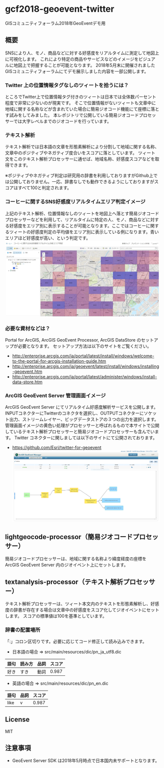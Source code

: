 # gcf2018-geoevent-twitter
GISコミュニティフォーラム2018年GeoEventデモ用

## 概要
SNSにより人、モノ、商品などに対する好感度をリアルタイムに測定して地図上に可視化します。
これにより特定の商品やサービスなどのイメージをビジュアルに地図上で把握することが可能となります。
2018年5月末に開催されましたGISコミュニティフォーラムにてデモ展示しました内容を一部公開します。

### Twitter 上の位置情報タグなしのツィートを拾うには？
ところでTwitter上で位置情報タグ付きのツィートは日本では全体数パーセント程度で非常に少ないのが現実です。
そこで位置情報がないツィートも文章中に地域に関する名称などが含まれていた場合に簡易ジオコード機能にて座標に落とす試みをしてみました。
本レポジトリで公開している簡易ジオコードプロセッサーでは大字レベルまでのジオコードを行っています。

### テキスト解析
テキスト解析では日本語の文章を形態素解析により分割して地域に関する名称、文章中のポジティブやネガティブ度合いをスコアに落としています。
ツィート文をこのテキスト解析プロセッサーに通せば、地域名称、好感度スコアなどを取得できます。

※ポジティブやネガティブ判定は研究用の辞書を利用しておりますがGithub上では公開しておりません。一応、辞書なしでも動作できるようにしておりますがスコアはすべて100と判定されます。

### コーヒーに関するSNS好感度リアルタイムエリア判定イメージ
上記のテキスト解析、位置情報なしのツィートを地図上へ落とす簡易ジオコードプロセッサーなどを利用して、リアルタイムに特定の人、モノ、商品などに対する好感度をエリア別に表示することが可能となります。ここではコーヒーに関するツィートの好感度判定の平均値をエリア別に表示している例になります。青いエリアほど好感度が高い、という判定です。
![コーヒーに関するSNS好感度リアルタイムエリア判定イメージ](https://github.com/EJHattori/gcf2018-geoevent-twitter/blob/master/images/sns_area_coffee_tokyo.JPG)

### 必要な資材などは？
Portal for ArcGIS, ArcGIS GeoEvent Processor, ArcGIS DataStore のセットアップが必要となります。
セットアップ方法は以下のサイトをご覧ください。
* http://enterprise.arcgis.com/ja/portal/latest/install/windows/welcome-to-the-portal-for-arcgis-installation-guide.htm
* http://enterprise.arcgis.com/ja/geoevent/latest/install/windows/installing-geoevent.htm
* http://enterprise.arcgis.com/ja/portal/latest/administer/windows/install-data-store.htm

### ArcGIS GeoEvent Server 管理画面イメージ
ArcGIS GeoEvent Server にてリアルタイム好感度解析サービスを公開します。
INPUTコネクターにTwitterのコネクタを選択し、OUTPUTコネクターにソケット出力、ストリームレイヤー、ビッグデータストアの３つの出力を選択します。
管理画面イメージの黄色い処理がプロセッサーと呼ばれるもので本サイトで公開しているテキスト解析プロセッサーと簡易ジオコードプロセッサーも含んでいます。
Twitter コネクターに関しましては以下のサイトにて公開されております。
* https://github.com/Esri/twitter-for-geoevent
![ArcGIS GeoEvent Server 管理画面イメージ](https://github.com/EJHattori/gcf2018-geoevent-twitter/blob/master/images/geoevent_manager_sample.PNG)

## lightgeocode-processor（簡易ジオコードプロセッサー）
簡易ジオコードプロセッサーは、地域に関する名称より緯度経度の座標を ArcGIS GeoEvent Server 内のジオイベント上にセットします。

## textanalysis-processor（テキスト解析プロセッサー）
テキスト解析プロセッサーは、ツィート本文内のテキストを形態素解析し、好感度の辞書が存在する場合は文章中の好感度をスコア化してジオイベントにセットします。
スコアの標準値は100を基準としています。

### 辞書の配置場所
「:」コロン区切りです。必要に応じてコード修正して読み込みできます。
* 日本語の場合 ⇒ src/main/resources/dic/pn_ja_utf8.dic

| 語句 | 読み方 | 品詞 | スコア |
----|----|----|----
| 好き | すき | 動詞 | 0.987 |

* 英語の場合 ⇒ src/main/resources/dic/pn_en.dic

| 語句 | 品詞 | スコア |
----|----|----
| like | v | 0.987 |

## License
MIT

## 注意事項
* GeoEvent Server SDK は2018年5月時点で日本国内未サポートとなります。
